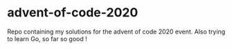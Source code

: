 # advent-of-code-2020
Repo containing my solutions for the advent of code 2020 event.
Also trying to learn Go, so far so good !
